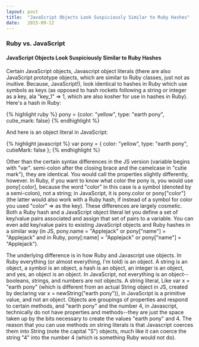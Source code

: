 ```yaml
---
layout: post
title:  "JavaScript Objects Look Suspiciously Similar to Ruby Hashes"
date:   2015-09-12
---
```


### Ruby vs. JavaScript

#### JavaScript Objects Look Suspiciously Similar to Ruby Hashes

<p class="intro"><span class="dropcap">C</span>ertain JavaScript objects, Javascript object literals (there are also JavaScript prototype objects, which are similar to Ruby classes, just not as inuitive. Because, JavaScript!), look identical to hashes in Ruby which use symbols as keys (as opposed to hash rockets following a string or integer as a key, ala "key_1" => 1, which are also kosher for use in hashes in Ruby). Here's a hash in Ruby:</p>


{% highlight ruby %}
pony = {color: "yellow", type: "earth pony", cutie_mark: false}
{% endhighlight %}

And here is an object literal in JavaScript:

{% highlight javascript %}
var pony = {
  color: "yellow",
  type: "earth pony",
  cutieMark: false
};
{% endhighlight %}

Other than the certain syntax differences in the JS version (variable begins with "var". semi-colon after the closing brace and the camelcase in "cutie mark"), they are identical. You would call the properties slightly differently, however. In Ruby, if you want to know what color the pony is, you would use pony[:color], because the word "color" in this case is a symbol (denoted by a semi-colon), not a string; in JavaScript, it is pony.color or pony\["color"] (the latter would also work with a Ruby hash, if instead of a symbol for color you used "color" => as the key). These differences are largely cosmetic. Both a Ruby hash and a JavaScript object literal let you define a set of key/value pairs associated and assign that set of pairs to a variable. You can even add key/value pairs to existing JavaScript objects and Ruby hashes in a similar way (in JS, pony.name = "Applejack" or pony["name"] = "Applejack" and in Ruby, pony[:name] = "Applejack" or pony["name"] = "Applejack").

The underlying difference is in how Ruby and Javascript use objects. In Ruby everything (or almost everything, I'm told) is an object. A string is an object, a symbol is an object, a hash is an object, an integer is an object, and yes, an object is an object. In JavaScript, not everything is an object--booleans, strings, and numbers are not objects. A string literal, Like var x = "earth pony" (which is different from an actual String object in JS, created by declaring var x = newString("earth pony")), in JavaScript is a primitive value, and not an object. Objects are groupings of properties and respond to certain methods, and "earth pony" and the number 4, in Javascript, technically do not have properties and methods--they are just the space taken up by the bits necessary to create the values "earth pony" and 4. The reason that you can use methods on string literals is that Javascript coerces them into String (note the capital "S") objects, much like it can coerce the string "4" into the number 4 (which is something Ruby would not do).